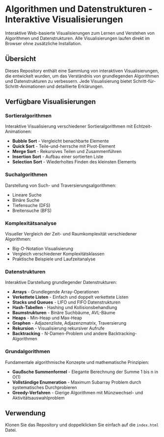# Algorithmen und Datenstrukturen - Interaktive Visualisierungen

Interaktive Web-basierte Visualisierungen zum Lernen und Verstehen von Algorithmen und Datenstrukturen. Alle Visualisierungen laufen direkt im Browser ohne zusätzliche Installation.

## Übersicht

Dieses Repository enthält eine Sammlung von interaktiven Visualisierungen, die entwickelt wurden, um das Verständnis von grundlegenden Algorithmen und Datenstrukturen zu verbessern. Jede Visualisierung bietet Schritt-für-Schritt-Animationen und detaillierte Erklärungen.

## Verfügbare Visualisierungen

### Sortieralgorithmen
Interaktive Visualisierung verschiedener Sortieralgorithmen mit Echtzeit-Animationen:
- **Bubble Sort** - Vergleicht benachbarte Elemente
- **Quick Sort** - Teile-und-herrsche mit Pivot-Element
- **Merge Sort** - Rekursives Teilen und Zusammenführen
- **Insertion Sort** - Aufbau einer sortierten Liste
- **Selection Sort** - Wiederholtes Finden des kleinsten Elements

### Suchalgorithmen
Darstellung von Such- und Traversierungsalgorithmen:
- Lineare Suche
- Binäre Suche
- Tiefensuche (DFS)
- Breitensuche (BFS)

### Komplexitätsanalyse
Visueller Vergleich der Zeit- und Raumkomplexität verschiedener Algorithmen:
- Big-O-Notation Visualisierung
- Vergleich verschiedener Komplexitätsklassen
- Praktische Beispiele und Laufzeitanalyse

### Datenstrukturen
Interaktive Darstellung grundlegender Datenstrukturen:
- **Arrays** - Grundlegende Array-Operationen
- **Verkettete Listen** - Einfach und doppelt verkettete Listen
- **Stacks und Queues** - LIFO und FIFO Datenstrukturen
- **Hash-Tabellen** - Hashing und Kollisionsbehandlung
- **Baumstrukturen** - Binäre Suchbäume, AVL-Bäume
- **Heaps** - Min-Heap und Max-Heap
- **Graphen** - Adjazenzliste, Adjazenzmatrix, Traversierung
- **Rekursion** - Visualisierung rekursiver Aufrufe
- **Backtracking** - N-Damen-Problem und andere Backtracking-Algorithmen

### Grundalgorithmen
Fundamentale algorithmische Konzepte und mathematische Prinzipien:
- **Gaußsche Summenformel** - Elegante Berechnung der Summe 1 bis n in O(1)
- **Vollständige Enumeration** - Maximum Subarray Problem durch systematisches Durchprobieren
- **Greedy-Verfahren** - Gierige Algorithmen mit Münzwechsel- und Aktivitätsauswahlproblem

## Verwendung

Klonen Sie das Repository und doppelklicken Sie einfach auf die `index.html` Datei.